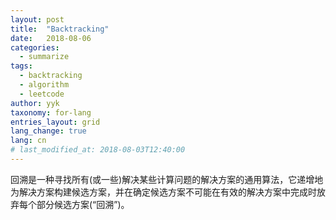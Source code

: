 ```yaml
---
layout: post
title:  "Backtracking"
date:   2018-08-06
categories:
  - summarize
tags: 
  - backtracking
  - algorithm
  - leetcode
author: yyk
taxonomy: for-lang
entries_layout: grid
lang_change: true
lang: cn
# last_modified_at: 2018-08-03T12:40:00
---
```


回溯是一种寻找所有(或一些)解决某些计算问题的解决方案的通用算法，它递增地为解决方案构建候选方案，并在确定候选方案不可能在有效的解决方案中完成时放弃每个部分候选方案(“回溯”)。
